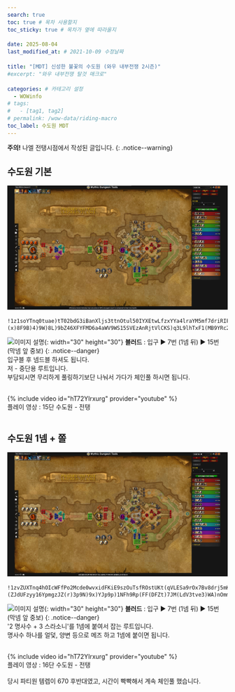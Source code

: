 ```yaml
---
search: true
toc: true # 목차 사용할지
toc_sticky: true # 목차가 옆에 따라올지

date: 2025-08-04
last_modified_at: # 2021-10-09 수정날짜

title: "[MDT] 신성한 불꽃의 수도원 (와우 내부전쟁 2시즌)"
#excerpt: "와우 내부전쟁 탈것 매크로"

categories: # 카테고리 설정
  - WOWinfo
# tags:
#   - [tag1, tag2]
# permalink: /wow-data/riding-macro
toc_label: 수도원 MDT
---
```

**주의!** 나엘 전탱시점에서 작성된 글입니다.
{: .notice--warning}  

## 수도원 기본

![이미지 설명](/assets/img/wow/wowinfo/2025-08-05-wowinfo-mdt-psf/1.webp)

```  
!1z1soYTnq0tuae)tT02bdG3iBanXljs3ttnOtul50IYXEtwLfzxYYa4lraYM5mf7driRIF98P1mJKQQE1Jv9kY2qm3AgpDEA68D7ZUpzgicZ4VAT)S)oZ4HtNwxEN96251fZGGZmJ7Npzg)Hv6B(L3F3HtV4LMXpCyE3gG565j3BMM2SUn)JdbOD(pJB2z7DUaeWBhiYWBVB)6v7IBC)4S9d2ziF2f7Lp9ITTZ3VCXBBdqi553VVCVDD51N(O33anDw7LZl3BoMD5T7ZZa(JV3FxMfP)mWmdu4YFdhUeWvVzqga1mOmdA4IGVMW9mWhrkEh42TW)7sVv2aBWukas4P(4YyDE9QzCAQZ)tfQrp7beiikeitQOnoys0K0azrFzqu1jqk9jiG4TP0paEhIxvXmxi4koWvaMCz9AwvZegTDLRrsOAs)K4BtpKkEtQW1eh5pNI9dsfoStHkfukQQLPhWsobdxvkrHBKqdub9pDQ)s6WFzyPJeR1es7cIJCvueW51o2ti8MUzx30K9OjixqrHSTOtyP2QlwsYlfAh6QSso5sVOGp1onvrczd6ydJOX1LmtWsjsGycXNYOUjJd0A1AkXNiHLwY7uTqAsAPI4teNLQlvGOH(0JDLm)nJejfsarkWFmqEQnYGx2NA46O4mk0IDMs5bxCTehlknAAckI9nNAoxZb1tYzCkl3k6XCJsPu6qO7RthTlNNhp00x7uansLwinrKapiNZs4m8XUdTz1GBUOJGsRPiHMgLQrbBtIIppHKp1UWYtrAGjbNut(qA8Hu6cLCG0ORjtG4plQZH3i2OyRI23ahZ8iTCHn6g2WImgdv3W4eC59xanyD2XrqkocY6mp1o9yQYBI2cDFSyeIhignzP(CfnWbCCdnXHGe55GhT)popK3sIw3lWp(Jq)O)VF9p(7V8N)(x)8F9B)4)9W)8L)9bZ46XFYFMD6a4aWV9WS15SVEzAnRjtVlCKS)q3L9lhTxF1(MB9YRc23cmB8WUBfEmCy9ldhwhCig77cF7H6tQJcbCR66Zjrd3OODcLFbY1DmLw3BM(obV4mRXzTuW6vsgHYv9k)HoENzfNJveVBeWtjxiLcFV07gQQifNtDLUIHB0SUoLpagJXvcDeFxrQcoFJK3375Gqq77OsHkIplQYIcJBumnLPikTF95jJoY2C1aCw3oVum0)CgkFNHhzH8SwOpJf8J5))d
```  
![이미지 설명](https://wow.zamimg.com/images/wow/icons/large/spell_nature_bloodlust.jpg){: width="30" height="30"} 
**블러드** : 입구 ▶ 7번 (1넴 뒤) ▶ 15번 (막넴 앞 중보)
{: .notice--danger}  
입구블 후 넴드블 하셔도 됩니다.  
저 - 중단용 루트입니다.  
부담되시면 무리하게 풀링하기보단 나눠서 가다가 체인풀 하시면 됩니다.  
<br>

{% include video id="hT72YIrxurg" provider="youtube" %}  
플레이 영상 : 15단 수도원 - 전탱
<br>
<br>

## 수도원 1넴 + 쫄

![이미지 설명](/assets/img/wow/wowinfo/2025-08-05-wowinfo-mdt-psf/2.webp)

```
!1zvZUXTnq4hOIcWFfPo2Mcde0wvxidFKiE9szOuTsfROstUKt(qVLESa9rOx7Bv8drj5mKIC9FAxytoA((MV5BOKHAUX0FCCyy8(Tj3NmDuPPFB8OP)NAhz3)ZS3)J)6Bn93D84Y8T2ZRJlZMoPGB6VFzA5813nzDo7BNhwcj6Un3YBcRpo)G57n9ZBNoyp)MTv3YP46RMo1f36XpA6A8Rfdcx827M2SR(m2rHVcxmthX0XdF7c)xXgxPyePQHqeAcxP1TMHVvk2dMxfSUrYBvnCktOAvcriy(EWciyFy0yKncztJKPdHjJ0GUhSeZmzFJR0Ccr5VboNlusnMFxOmlc(QgrBRNdsjRLWAKkm)8qiUGob0qX1mUIQ0(6ZtgnY2SAedwxjt09nAFTnOKxDh6RUd7v2j8B)hcnTGl433MMkBE3KcLfV4bjoCjJxTbDjaQVI91r4IcltfLnAEMBLSN3uL2AsI1VdDCM(HbI)NISIr2cjbfuwKDuErxiSalq0kLJIaxcqJ3fgZ4nLYpqEvbZ2DLiaQyYenL1SQKcCwDLRb0vvWpiVeExHNgHckgb45fq5kOf5HFmOurnOqlJqxmnbspfsJkPrY4F0eBKQyFuN6Zuc8HdAxqOJFq9qwrsszT7DebciQ6MeYWG9qCtWu0ul64n1wwdmSgAk8rU0cDO7kJASzOXq5xaoZomGCAxnKvea6PunuYnz64YOWYMjwPAcwFTP2SZafMfbHv6ZtS6inikP7nvpPZDYdk8uBsuvUr7g7Lhy3fRlgMsERojoIG3Oi145XfBtwenARrlk2t3vT4QSAIdAB10afS)E5SKZLCq9ICgMpZDOwaBqItWbPUTeogjJZZh3AldkKT4tvVywkLCk(OcAv6XUdRQAGJL0yszLuC3UuMfOnj3J5fgwsTlqE2TgaiWSDkgAvm09UWoganiMNnzK6TPrTmjL5e8mF7oY6kK5i7au1fS7sZyMy5dJ44X2z8HHsgmuYtTSiu5JAPvfzlw4HBqBEHt7bpC(aiwP(fF24QDYEVl8Yt4gYyA2oF2o763omz)GDkStVD2E6tF3664dZN87TIYee5pSn)GDzo(ot0WBQ5S2tH316qoKR9p8nM)(ZJdUFzyy16YpmgzJZ(r)3p9N)9x)YJp9p)1NFh9Rp(FF(DFZt)7JM(LdV3tve3)WA)nOmm))
```

![이미지 설명](https://wow.zamimg.com/images/wow/icons/large/spell_nature_bloodlust.jpg){: width="30" height="30"} 
**블러드** : 입구 ▶ 7번 (1넴 뒤) ▶ 15번 (막넴 앞 중보)
{: .notice--danger}  
'2 명사수 + 3 스라소니'를 1넴에 붙여서 잡는 루트입니다.  
명사수 하나를 얼덫, 양변 등으로 메즈 하고 1넴에 붙이면 됩니다.  
<br>

{% include video id="hT72YIrxurg" provider="youtube" %}  
플레이 영상 : 16단 수도원 - 전탱
<br>
<br>
당시 파티원 템렙이 670 후반대였고, 시간이 빡빡해서 계속 체인풀 했습니다.